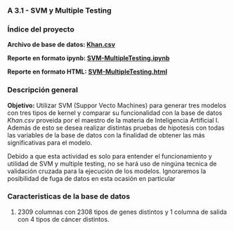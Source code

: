 ### **A 3.1 - SVM y Multiple Testing**

### Índice del proyecto
<p><b>Archivo de base de datos: <a href="Khan.csv">Khan.csv</a></b></p>
<p><b>Reporte en formato ipynb: <a href="SVM-MultipleTesting.ipynb">SVM-MultipleTesting.ipynb</a></b></p>
<p><b>Reporte en formato HTML: <a href="SVM-MultipleTesting.html">SVM-MultipleTesting.html</a></b></p>

### Descripción general
**Objetivo:** Utilizar SVM (Suppor Vecto Machines) para generar tres modelos con tres tipos de kernel y comparar su funcionalidad con la base de datos *Khan.csv* proveida por el maestro de la materia de Inteligencia Artificial I. Además de esto se desea realizar distintas pruebas de hipotesis con todas las variables de la base de datos con la finalidad de obtener las más significativas para el modelo.
<p>Debido a que esta actividad es solo para entender el funcionamiento y utilidad de SVM y multiple testing, no se hará uso de ningúna tecnica de validación cruzada para la ejecución de los modelos. Ignoraremos la posibilidad de fuga de datos en esta ocasión en particular</p>

### Caracteristicas de la base de datos
1. 2309 columnas con 2308 tipos de genes distintos y 1 columna de salida con 4 tipos de cáncer distintos.
